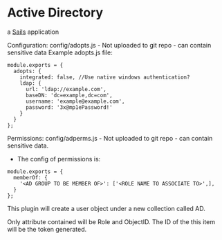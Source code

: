 # Active Directory

a [Sails](http://sailsjs.org) application

Configuration:
config/adopts.js - Not uploaded to git repo - can contain sensitive data
Example adopts.js file:
```
module.exports = {
  adopts: {
    integrated: false, //Use native windows authentication?
    ldap: {
      url: 'ldap://example.com',
      baseDN: 'dc=example,dc=com',
      username: 'example@example.com',
      password: '3x@mp1ePassword!'
    }
  }
};
``````

Permissions:
config/adperms.js - Not uploaded to git repo - can contain sensitive data.
* The config of permissions is:
```
module.exports = {
  memberOf: {
    '<AD GROUP TO BE MEMBER OF>': ['<ROLE NAME TO ASSOCIATE TO>',],
  }
};
```

This plugin will create a user object under a new collection called AD.

Only attribute contained will be Role and ObjectID. The ID of the this item will be the token generated.
